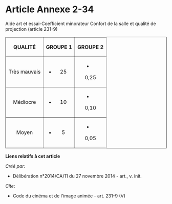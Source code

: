 # Article Annexe 2-34

Aide art et essai-Coefficient minorateur Confort de la salle et qualité de projection (article 231-9) 

<table border="1">
  <tbody>
    <tr>
      <th>

QUALITÉ </th>
      <th>

GROUPE 1 </th>
      <th>

GROUPE 2 </th>
    </tr>
    <tr>
      <td align="center" valign="middle">

Très mauvais</td>
      <td align="center" valign="middle">

- 25</td>
      <td align="center" valign="middle">

- 0,25 </td>
    </tr>
    <tr>
      <td align="center" valign="middle">

Médiocre</td>
      <td align="center" valign="middle">

- 10</td>
      <td align="center" valign="middle">

- 0,10 </td>
    </tr>
    <tr>
      <td align="center" valign="middle">

Moyen</td>
      <td align="center" valign="middle">

- 5</td>
      <td align="center" valign="middle">

- 0,05</td>
    </tr>
  </tbody>
</table>

**Liens relatifs à cet article**

_Créé par_:

  - Délibération n°2014/CA/11 du 27 novembre 2014 - art., v. init.

_Cite_:

  - Code du cinéma et de l'image animée - art. 231-9 (V)
